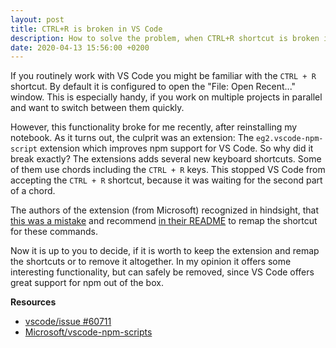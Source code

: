 ```yaml
---
layout: post
title: CTRL+R is broken in VS Code
description: How to solve the problem, when CTRL+R shortcut is broken in VS Code
date: 2020-04-13 15:56:00 +0200
---
```


If you routinely work with VS Code you might be familiar with the `CTRL + R` shortcut. By default it is configured to open the "File: Open Recent..." window. This is especially handy, if you work on multiple projects in parallel and want to switch between them quickly.

However, this functionality broke for me recently, after reinstalling my notebook. As it turns out, the culprit was an extension: The `eg2.vscode-npm-script` extension which improves npm support for VS Code. So why did it break exactly? The extensions adds several new keyboard shortcuts. Some of them use chords including the `CTRL + R` keys. This stopped VS Code from accepting the `CTRL + R` shortcut, because it was waiting for the second part of a chord.

The authors of the extension (from Microsoft) recognized in hindsight, that [this was a mistake](https://github.com/Microsoft/vscode/issues/60711) and recommend [in their README](https://github.com/Microsoft/vscode-npm-scripts) to remap the shortcut for these commands.

Now it is up to you to decide, if it is worth to keep the extension and remap the shortcuts or to remove it altogether. In my opinion it offers some interesting functionality, but can safely be removed, since VS Code offers great support for npm out of the box.

**Resources**

- [vscode/issue #60711](https://github.com/Microsoft/vscode/issues/60711)
- [Microsoft/vscode-npm-scripts](https://github.com/Microsoft/vscode-npm-scripts)
